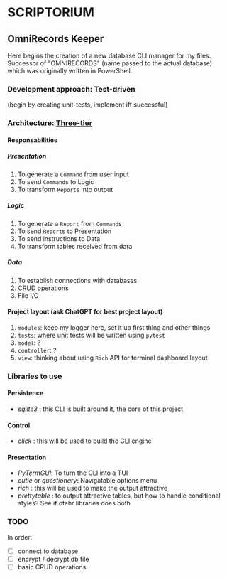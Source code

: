 # SCRIPTORIUM

## OmniRecords Keeper

Here begins the creation of a new database CLI manager for my files. Successor of "OMNIRECORDS" (name passed to the actual database) which was originally written in PowerShell.

### **Development approach**: Test-driven

(begin by creating unit-tests, implement iff successful)

### **Architecture**: [Three-tier](https://en.wikipedia.org/wiki/Multitier_architecture#Three-tier_architecture])

#### Responsabilities

##### Presentation

1. To generate a `Command` from user input
2. To send `Command`s to Logic
3. To transform `Report`s into output

##### Logic

1. To generate a `Report` from `Command`s
2. To send `Report`s to Presentation
3. To send instructions to Data
4. To transform tables received from data

##### Data

1. To establish connections with databases
2. CRUD operations
3. File I/O

#### Project layout (ask ChatGPT for best project layout)

1. `modules`: keep my logger here, set it up first thing and other things
2. `tests`: where unit tests will be written using `pytest`
3. `model`: ?
4. `controller`: ?
5. `view`: thinking about using `Rich` API for terminal dashboard layout

### Libraries to use

#### Persistence

- *sqlite3* : this CLI is built around it, the core of this project

#### Control

- *click* : this will be used to build the CLI engine

#### Presentation

- *PyTermGUI*: To turn the CLI into a TUI
- *cutie* or *questionary*: Navigatable options menu
- *rich* : this will be used to make the output attractive
- *prettytable* : to output attractive tables, but how to handle conditional styles? See if otehr libraries does both

### TODO

In order:

- [ ] connect to database
- [ ] encrypt / decrypt db file
- [ ] basic CRUD operations
